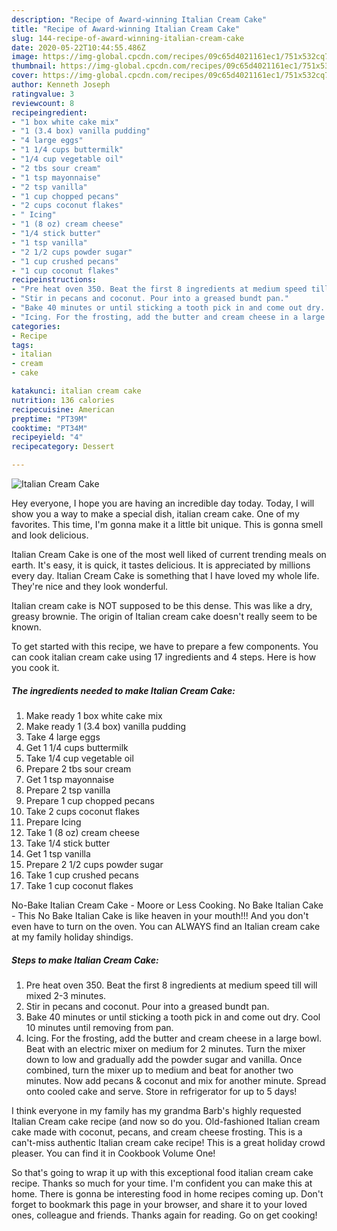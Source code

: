 ```yaml
---
description: "Recipe of Award-winning Italian Cream Cake"
title: "Recipe of Award-winning Italian Cream Cake"
slug: 144-recipe-of-award-winning-italian-cream-cake
date: 2020-05-22T10:44:55.486Z
image: https://img-global.cpcdn.com/recipes/09c65d4021161ec1/751x532cq70/italian-cream-cake-recipe-main-photo.jpg
thumbnail: https://img-global.cpcdn.com/recipes/09c65d4021161ec1/751x532cq70/italian-cream-cake-recipe-main-photo.jpg
cover: https://img-global.cpcdn.com/recipes/09c65d4021161ec1/751x532cq70/italian-cream-cake-recipe-main-photo.jpg
author: Kenneth Joseph
ratingvalue: 3
reviewcount: 8
recipeingredient:
- "1 box white cake mix"
- "1 (3.4 box) vanilla pudding"
- "4 large eggs"
- "1 1/4 cups buttermilk"
- "1/4 cup vegetable oil"
- "2 tbs sour cream"
- "1 tsp mayonnaise"
- "2 tsp vanilla"
- "1 cup chopped pecans"
- "2 cups coconut flakes"
- " Icing"
- "1 (8 oz) cream cheese"
- "1/4 stick butter"
- "1 tsp vanilla"
- "2 1/2 cups powder sugar"
- "1 cup crushed pecans"
- "1 cup coconut flakes"
recipeinstructions:
- "Pre heat oven 350. Beat the first 8 ingredients at medium speed till will mixed 2-3 minutes."
- "Stir in pecans and coconut. Pour into a greased bundt pan."
- "Bake 40 minutes or until sticking a tooth pick in and come out dry. Cool 10 minutes until removing from pan."
- "Icing. For the frosting, add the butter and cream cheese in a large bowl. Beat with an electric mixer on medium for 2 minutes. Turn the mixer down to low and gradually add the powder sugar and vanilla. Once combined, turn the mixer up to medium and beat for another two minutes. Now add pecans &amp; coconut and mix for another minute. Spread onto cooled cake and serve. Store in refrigerator for up to 5 days!"
categories:
- Recipe
tags:
- italian
- cream
- cake

katakunci: italian cream cake 
nutrition: 136 calories
recipecuisine: American
preptime: "PT39M"
cooktime: "PT34M"
recipeyield: "4"
recipecategory: Dessert

---
```



![Italian Cream Cake](https://img-global.cpcdn.com/recipes/09c65d4021161ec1/751x532cq70/italian-cream-cake-recipe-main-photo.jpg)

Hey everyone, I hope you are having an incredible day today. Today, I will show you a way to make a special dish, italian cream cake. One of my favorites. This time, I'm gonna make it a little bit unique. This is gonna smell and look delicious.

Italian Cream Cake is one of the most well liked of current trending meals on earth. It's easy, it is quick, it tastes delicious. It is appreciated by millions every day. Italian Cream Cake is something that I have loved my whole life. They're nice and they look wonderful.

Italian cream cake is NOT supposed to be this dense. This was like a dry, greasy brownie. The origin of Italian cream cake doesn&#39;t really seem to be known.


To get started with this recipe, we have to prepare a few components. You can cook italian cream cake using 17 ingredients and 4 steps. Here is how you cook it.

<!--inarticleads1-->

##### The ingredients needed to make Italian Cream Cake:

1. Make ready 1 box white cake mix
1. Make ready 1 (3.4 box) vanilla pudding
1. Take 4 large eggs
1. Get 1 1/4 cups buttermilk
1. Take 1/4 cup vegetable oil
1. Prepare 2 tbs sour cream
1. Get 1 tsp mayonnaise
1. Prepare 2 tsp vanilla
1. Prepare 1 cup chopped pecans
1. Take 2 cups coconut flakes
1. Prepare  Icing
1. Take 1 (8 oz) cream cheese
1. Take 1/4 stick butter
1. Get 1 tsp vanilla
1. Prepare 2 1/2 cups powder sugar
1. Take 1 cup crushed pecans
1. Take 1 cup coconut flakes


No-Bake Italian Cream Cake - Moore or Less Cooking. No Bake Italian Cake - This No Bake Italian Cake is like heaven in your mouth!!! And you don&#39;t even have to turn on the oven. You can ALWAYS find an Italian cream cake at my family holiday shindigs. 

<!--inarticleads2-->

##### Steps to make Italian Cream Cake:

1. Pre heat oven 350. Beat the first 8 ingredients at medium speed till will mixed 2-3 minutes.
1. Stir in pecans and coconut. Pour into a greased bundt pan.
1. Bake 40 minutes or until sticking a tooth pick in and come out dry. Cool 10 minutes until removing from pan.
1. Icing. For the frosting, add the butter and cream cheese in a large bowl. Beat with an electric mixer on medium for 2 minutes. Turn the mixer down to low and gradually add the powder sugar and vanilla. Once combined, turn the mixer up to medium and beat for another two minutes. Now add pecans &amp; coconut and mix for another minute. Spread onto cooled cake and serve. Store in refrigerator for up to 5 days!


I think everyone in my family has my grandma Barb&#39;s highly requested Italian Cream cake recipe (and now so do you. Old-fashioned Italian cream cake made with coconut, pecans, and cream cheese frosting. This is a can&#39;t-miss authentic Italian cream cake recipe! This is a great holiday crowd pleaser. You can find it in Cookbook Volume One! 

So that's going to wrap it up with this exceptional food italian cream cake recipe. Thanks so much for your time. I'm confident you can make this at home. There is gonna be interesting food in home recipes coming up. Don't forget to bookmark this page in your browser, and share it to your loved ones, colleague and friends. Thanks again for reading. Go on get cooking!
